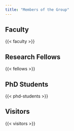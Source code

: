 ```yaml
---
title: "Members of the Group"
---
```


## Faculty

{{< faculty >}}

## Research Fellows

{{< fellows >}}

## PhD Students

{{< phd-students >}}

## Visitors
{{< visitors >}}
